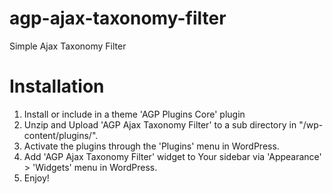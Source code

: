 # agp-ajax-taxonomy-filter

Simple Ajax Taxonomy Filter

# Installation

1. Install or include in a theme 'AGP Plugins Core' plugin
2. Unzip and Upload 'AGP Ajax Taxonomy Filter' to a sub directory in "/wp-content/plugins/".
3. Activate the plugins through the 'Plugins' menu in WordPress.
4. Add 'AGP Ajax Taxonomy Filter' widget to Your sidebar via 'Appearance' > 'Widgets' menu in WordPress.
5. Enjoy!

